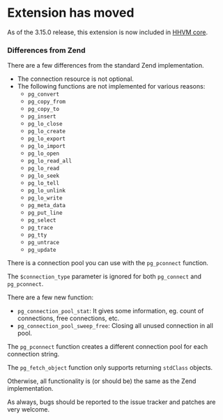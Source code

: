 # Extension has moved

As of the 3.15.0 release, this extension is now included in [HHVM core][fb-hphp].

### Differences from Zend

There are a few differences from the standard Zend implementation.

* The connection resource is not optional.
* The following functions are not implemented for various reasons:
  * `pg_convert`
  * `pg_copy_from`
  * `pg_copy_to`
  * `pg_insert`
  * `pg_lo_close`
  * `pg_lo_create`
  * `pg_lo_export`
  * `pg_lo_import`
  * `pg_lo_open`
  * `pg_lo_read_all`
  * `pg_lo_read`
  * `pg_lo_seek`
  * `pg_lo_tell`
  * `pg_lo_unlink`
  * `pg_lo_write`
  * `pg_meta_data`
  * `pg_put_line`
  * `pg_select`
  * `pg_trace`
  * `pg_tty`
  * `pg_untrace`
  * `pg_update`

There is a connection pool you can use with the `pg_pconnect` function.

The `$connection_type` parameter is ignored for both `pg_connect` and
`pg_pconnect`.

There are a few new function:

* `pg_connection_pool_stat`: It gives some information, eg. count of
connections, free connections, etc.
* `pg_connection_pool_sweep_free`: Closing all unused connection in all pool.

The `pg_pconnect` function creates a different connection pool for each
connection string.

The `pg_fetch_object` function only supports returning `stdClass` objects.

Otherwise, all functionality is (or should be) the same as the Zend
implementation.

As always, bugs should be reported to the issue tracker and patches are very
welcome.

[fb-hphp]: https://github.com/facebook/hhvm "HHVM"
[pr-releases]: https://github.com/PocketRent/hhvm-pgsql/tree/releases
